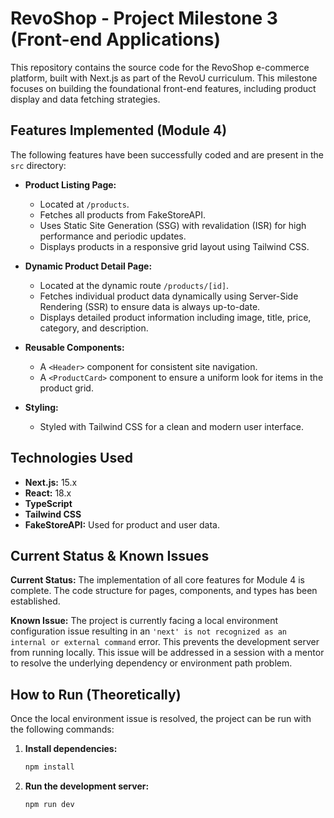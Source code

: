 # RevoShop - Project Milestone 3 (Front-end Applications)

This repository contains the source code for the RevoShop e-commerce platform, built with Next.js as part of the RevoU curriculum. This milestone focuses on building the foundational front-end features, including product display and data fetching strategies.

## Features Implemented (Module 4)

The following features have been successfully coded and are present in the `src` directory:

-   **Product Listing Page:**
    -   Located at `/products`.
    -   Fetches all products from FakeStoreAPI.
    -   Uses Static Site Generation (SSG) with revalidation (ISR) for high performance and periodic updates.
    -   Displays products in a responsive grid layout using Tailwind CSS.

-   **Dynamic Product Detail Page:**
    -   Located at the dynamic route `/products/[id]`.
    -   Fetches individual product data dynamically using Server-Side Rendering (SSR) to ensure data is always up-to-date.
    -   Displays detailed product information including image, title, price, category, and description.

-   **Reusable Components:**
    -   A `<Header>` component for consistent site navigation.
    -   A `<ProductCard>` component to ensure a uniform look for items in the product grid.

-   **Styling:**
    -   Styled with Tailwind CSS for a clean and modern user interface.

## Technologies Used

-   **Next.js:** 15.x
-   **React:** 18.x
-   **TypeScript**
-   **Tailwind CSS**
-   **FakeStoreAPI:** Used for product and user data.

## Current Status & Known Issues

**Current Status:** The implementation of all core features for Module 4 is complete. The code structure for pages, components, and types has been established.

**Known Issue:** The project is currently facing a local environment configuration issue resulting in an `'next' is not recognized as an internal or external command` error. This prevents the development server from running locally. This issue will be addressed in a session with a mentor to resolve the underlying dependency or environment path problem.

## How to Run (Theoretically)

Once the local environment issue is resolved, the project can be run with the following commands:

1.  **Install dependencies:**
    ```bash
    npm install
    ```

2.  **Run the development server:**
    ```bash
    npm run dev
    ```